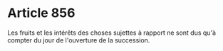 # Article 856

Les fruits et les intérêts des choses sujettes à rapport ne sont dus qu'à compter du jour de l'ouverture de la succession.